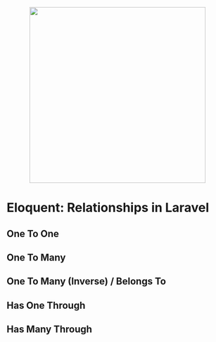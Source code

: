 <p align="center"><a href="https://laravel.com" target="_blank"><img src="https://raw.githubusercontent.com/laravel/art/master/logo-lockup/5%20SVG/2%20CMYK/1%20Full%20Color/laravel-logolockup-cmyk-red.svg" width="400"></a></p>

# Eloquent: Relationships in Laravel

## One To One
## One To Many
## One To Many (Inverse) / Belongs To
## Has One Through
## Has Many Through
